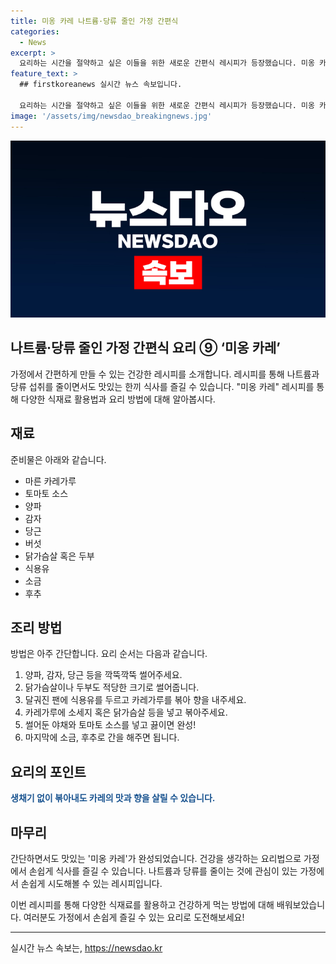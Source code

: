 ```yaml
---
title: 미옹 카레 나트륨·당류 줄인 가정 간편식
categories:
  - News
excerpt: >
  요리하는 시간을 절약하고 싶은 이들을 위한 새로운 간편식 레시피가 등장했습니다. 미옹 카레는 나트륨과 당류를 줄이면서도 풍부한 맛을 느낄 수 있는 가정간편식으로, 바쁜 현대 사회 속에서 건강한 식단을 유지하고자 하는 이들에게 인기를 끌고 있습니다. 이 요리는 식품의약품안전처의 자료를 기반으로 제작되었으며, 출처를 반드시 표기한 후 소비하셔야 합니다.
feature_text: >
  ## firstkoreanews 실시간 뉴스 속보입니다.

  요리하는 시간을 절약하고 싶은 이들을 위한 새로운 간편식 레시피가 등장했습니다. 미옹 카레는 나트륨과 당류를 줄이면서도 풍부한 맛을 느낄 수 있는 가정간편식으로, 바쁜 현대 사회 속에서 건강한 식단을 유지하고자 하는 이들에게 인기를 끌고 있습니다. 이 요리는 식품의약품안전처의 자료를 기반으로 제작되었으며, 출처를 반드시 표기한 후 소비하셔야 합니다.
image: '/assets/img/newsdao_breakingnews.jpg'
---
```


<p><img src="/assets/img/newsdao_breakingnews.jpg" alt="firstkoreanews 속보" /></p>

<h2>나트륨·당류 줄인 가정 간편식 요리 ⑨ ‘미옹 카레’</h2>

<p>가정에서 간편하게 만들 수 있는 건강한 레시피를 소개합니다. 레시피를 통해 나트륨과 당류 섭취를 줄이면서도 맛있는 한끼 식사를 즐길 수 있습니다. "미옹 카레" 레시피를 통해 다양한 식재료 활용법과 요리 방법에 대해 알아봅시다. </p>

<p data-ke-size="size16"></p>

<h2 data-ke-size="size26">재료</h2>

<p>준비물은 아래와 같습니다.</p>

<ul>
<li>마른 카레가루</li>
<li>토마토 소스</li>
<li>양파</li>
<li>감자</li>
<li>당근</li>
<li>버섯</li>
<li>닭가슴살 혹은 두부</li>
<li>식용유</li>
<li>소금</li>
<li>후추</li>
</ul>

<p data-ke-size="size16"></p>

<h2 data-ke-size="size26">조리 방법</h2>

<p>방법은 아주 간단합니다. 요리 순서는 다음과 같습니다.</p>

<ol>
<li>양파, 감자, 당근 등을 깍뚝깍뚝 썰어주세요.</li>
<li>닭가슴살이나 두부도 적당한 크기로 썰어줍니다.</li>
<li>달궈진 팬에 식용유를 두르고 카레가루를 볶아 향을 내주세요.</li>
<li>카레가루에 소세지 혹은 닭가슴살 등을 넣고 볶아주세요.</li>
<li>썰어둔 야채와 토마토 소스를 넣고 끓이면 완성!</li>
<li>마지막에 소금, 후추로 간을 해주면 됩니다.</li>
</ol>

<p data-ke-size="size16"></p>

<h2 data-ke-size="size26">요리의 포인트</h2>

<p><b><span style="color: #1a5490;">생채기 없이 볶아내도 카레의 맛과 향을 살릴 수 있습니다.</span></b></p>

<p data-ke-size="size16"></p>

<h2 data-ke-size="size26">마무리</h2>

<p>간단하면서도 맛있는 '미옹 카레'가 완성되었습니다. 건강을 생각하는 요리법으로 가정에서 손쉽게 식사를 즐길 수 있습니다. 나트륨과 당류를 줄이는 것에 관심이 있는 가정에서 손쉽게 시도해볼 수 있는 레시피입니다. </p>

<p>이번 레시피를 통해 다양한 식재료를 활용하고 건강하게 먹는 방법에 대해 배워보았습니다. 여러분도 가정에서 손쉽게 즐길 수 있는 요리로 도전해보세요! </p>

<p data-ke-size="size16"></p>

<hr>

실시간 뉴스 속보는, <a href="https://newsdao.kr" rel="dofollow">https://newsdao.kr</a>


